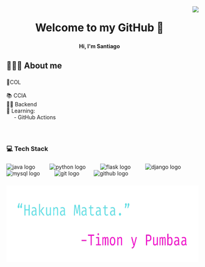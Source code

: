 <img align="right" height="150" src="https://media0.giphy.com/media/v1.Y2lkPTc5MGI3NjExdG44cGQ1Z3p5Y3lubnp4cmV4eGpmeWY0bThzZnF4bDU1Ym5xODFyMSZlcD12MV9pbnRlcm5hbF9naWZfYnlfaWQmY3Q9Zw/NmRBAYeblCnf9MHBX8/giphy.gif"  />

###

<h1 align="center">Welcome to my GitHub 👋</h1>

###

<h4 align="center">Hi, I'm Santiago</h4>

###

<h2 align="left">👨🏽‍💻​ About me</h2>

###

<p align="left">📍​COL<br><br>📚 CCIA<br>💪🏻​ Backend<br>🌱​ Learning:<br>&nbsp;&nbsp;&nbsp;&nbsp;&nbsp;- GitHub Actions</p>

###

<br clear="both">

<h3 align="left">💻​ Tech Stack</h3>

###

<div align="left">
  <img src="https://skillicons.dev/icons?i=java" height="40" alt="java logo"  />
  <img width="30" />
  <img src="https://skillicons.dev/icons?i=py" height="40" alt="python logo"  />
  <img width="30" />
  <img src="https://skillicons.dev/icons?i=flask" height="40" alt="flask logo"  />
  <img width="30" />
  <img src="https://skillicons.dev/icons?i=django" height="40" alt="django logo"  />
  <img width="30" />
  <img src="https://skillicons.dev/icons?i=mysql" height="40" alt="mysql logo"  />
  <img width="30" />
  <img src="https://skillicons.dev/icons?i=git" height="40" alt="git logo"  />
  <img width="30" />
  <img src="https://skillicons.dev/icons?i=github" height="40" alt="github logo"  />
</div>

###

<div align="center">
  <img height="200" src="https://github.com/SKing25/SKing25/blob/main/Hakuna%20Matata.png"  />
</div>

###
